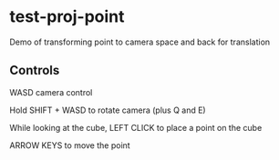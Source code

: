 # test-proj-point
Demo of transforming point to camera space and back for translation


## Controls
WASD camera control

Hold SHIFT + WASD to rotate camera (plus Q and E)

While looking at the cube, LEFT CLICK to place a point on the cube

ARROW KEYS to move the point
